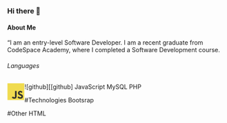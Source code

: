 ### Hi there 👋

<!--
**Karabo-Dikolomela/Karabo-Dikolomela** is a ✨ _special_ ✨ repository because its `README.md` (this file) appears on your GitHub profile.

Here are some ideas to get you started:

- 🔭 I’m currently working on ...
- 🌱 I’m currently learning ...
- 👯 I’m looking to collaborate on ...
- 🤔 I’m looking for help with ...
- 💬 Ask me about ...
- 📫 How to reach me: ...
- 😄 Pronouns: ...
- ⚡ Fun fact: ...
-->
#### About Me
“I am an entry-level Software Developer. I am a recent graduate from CodeSpace Academy, where I completed a Software Development course.

###### Languages
![github][<img align="left" alt="Javascript" width="40px" src="https://github.com/devicons/devicon/blob/master/icons/javascript/javascript-original.svg"/>[github] JavaScript  MySQL PHP

#Technologies
Bootsrap

#Other
HTML

